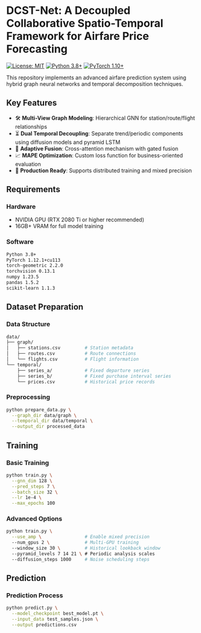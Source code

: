 # DCST-Net: A Decoupled Collaborative Spatio-Temporal Framework for Airfare Price Forecasting
[![License: MIT](https://img.shields.io/badge/License-MIT-yellow.svg)](https://opensource.org/licenses/MIT)
[![Python 3.8+](https://img.shields.io/badge/Python-3.8%2B-blue.svg)](https://www.python.org/)
[![PyTorch 1.10+](https://img.shields.io/badge/PyTorch-1.10%2B-red.svg)](https://pytorch.org/)

This repository implements an advanced airfare prediction system using hybrid graph neural networks and temporal decomposition techniques.

## Key Features

- 🛠 **Multi-View Graph Modeling**: Hierarchical GNN for station/route/flight relationships
- ⏳ **Dual Temporal Decoupling**: Separate trend/periodic components using diffusion models and pyramid LSTM
- 🤖 **Adaptive Fusion**: Cross-attention mechanism with gated fusion
- 📈 **MAPE Optimization**: Custom loss function for business-oriented evaluation
- 🚀 **Production Ready**: Supports distributed training and mixed precision

## Requirements

### Hardware
- NVIDIA GPU (RTX 2080 Ti or higher recommended)
- 16GB+ VRAM for full model training

### Software
```bash
Python 3.8+
PyTorch 1.12.1+cu113
torch-geometric 2.2.0
torchvision 0.13.1
numpy 1.23.5
pandas 1.5.2
scikit-learn 1.1.3
```

## Dataset Preparation
### Data Structure
```bash
data/
├── graph/
│   ├── stations.csv         # Station metadata
│   ├── routes.csv           # Route connections  
│   └── flights.csv          # Flight information
└── temporal/
    ├── series_a/            # Fixed departure series
    ├── series_b/            # Fixed purchase interval series
    └── prices.csv           # Historical price records
```
### Preprocessing
```bash
python prepare_data.py \
  --graph_dir data/graph \
  --temporal_dir data/temporal \
  --output_dir processed_data
```

## Training
### Basic Training
```bash
python train.py \
  --gnn_dim 128 \
  --pred_steps 7 \
  --batch_size 32 \
  --lr 1e-4 \
  --max_epochs 100
```

### Advanced Options
```bash
python train.py \
  --use_amp \                # Enable mixed precision
  --num_gpus 2 \             # Multi-GPU training
  --window_size 30 \         # Historical lookback window
  --pyramid_levels 7 14 21 \ # Periodic analysis scales
  --diffusion_steps 1000     # Noise scheduling steps
```

## Prediction
### Prediction Process
```bash
python predict.py \
  --model_checkpoint best_model.pt \
  --input_data test_samples.json \
  --output predictions.csv
```
